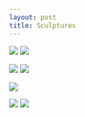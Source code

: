 ```yaml
---
layout: post
title: Sculptures
---
```

![](https://kyragunluk.github.io/images/sculp6.png)
![](https://kyragunluk.github.io/images/sculp4.png)


![](https://kyragunluk.github.io/images/sculp5.png)
![](https://kyragunluk.github.io/images/sculp7.jpg)









![](https://kyragunluk.github.io/images/sculp1.png)








![](https://kyragunluk.github.io/images/sculp2.png)
![](https://kyragunluk.github.io/images/sculp3.png)

